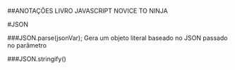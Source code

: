 ##ANOTAÇÕES LIVRO JAVASCRIPT NOVICE TO NINJA

#JSON

###JSON.parse(jsonVar);
Gera um objeto literal baseado no JSON passado no parâmetro

###JSON.stringify() 